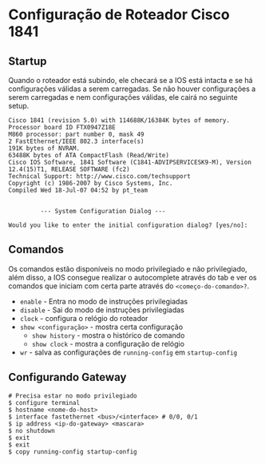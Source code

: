 # Configuração de Roteador Cisco 1841

## Startup

Quando o roteador está subindo, ele checará se a IOS está intacta e se há configurações válidas a serem carregadas.
Se não houver configurações a serem carregadas e nem configurações válidas, ele cairá no seguinte setup.

```
Cisco 1841 (revision 5.0) with 114688K/16384K bytes of memory.
Processor board ID FTX0947Z18E
M860 processor: part number 0, mask 49
2 FastEthernet/IEEE 802.3 interface(s)
191K bytes of NVRAM.
63488K bytes of ATA CompactFlash (Read/Write)
Cisco IOS Software, 1841 Software (C1841-ADVIPSERVICESK9-M), Version 12.4(15)T1, RELEASE SOFTWARE (fc2)
Technical Support: http://www.cisco.com/techsupport
Copyright (c) 1986-2007 by Cisco Systems, Inc.
Compiled Wed 18-Jul-07 04:52 by pt_team


         --- System Configuration Dialog ---

Would you like to enter the initial configuration dialog? [yes/no]:
```

## Comandos

Os comandos estão disponíveis no modo privilegiado e não privilegiado, além disso, a IOS consegue realizar o autocomplete através do tab e ver os comandos que iniciam com certa parte através do `<começo-do-comando>?`.

- `enable` - Entra no modo de instruções privilegiadas
- `disable` - Sai do modo de instruções privilegiadas
- `clock` - configura o relógio do roteador
- `show <configuração>` - mostra certa configuração
  - `show history` - mostra o histórico de comando
  - `show clock` - mostra a configuração de relógio
- `wr` - salva as configurações de `running-config` em `startup-config`

## Configurando Gateway

```
# Precisa estar no modo privilegiado
$ configure terminal
$ hostname <nome-do-host>
$ interface fastethernet <bus>/<interface> # 0/0, 0/1
$ ip address <ip-do-gateway> <mascara>
$ no shutdown
$ exit
$ exit
$ copy running-config startup-config

```
